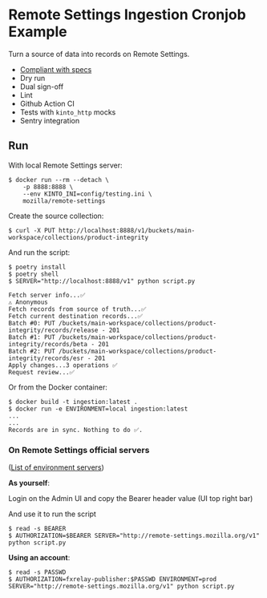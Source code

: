 # Remote Settings Ingestion Cronjob Example

Turn a source of data into records on Remote Settings.

* [Compliant with specs](https://remote-settings.readthedocs.io/en/latest/support.html#how-do-i-automate-the-publication-of-records-forever)
* Dry run
* Dual sign-off
* Lint
* Github Action CI
* Tests with `kinto_http` mocks
* Sentry integration

## Run

With local Remote Settings server:

```
$ docker run --rm --detach \
    -p 8888:8888 \
    --env KINTO_INI=config/testing.ini \
    mozilla/remote-settings
```

Create the source collection:

```
$ curl -X PUT http://localhost:8888/v1/buckets/main-workspace/collections/product-integrity
```

And run the script:

```
$ poetry install
$ poetry shell
$ SERVER="http://localhost:8888/v1" python script.py

Fetch server info...✅
⚠️ Anonymous
Fetch records from source of truth...✅
Fetch current destination records...✅
Batch #0: PUT /buckets/main-workspace/collections/product-integrity/records/release - 201
Batch #1: PUT /buckets/main-workspace/collections/product-integrity/records/beta - 201
Batch #2: PUT /buckets/main-workspace/collections/product-integrity/records/esr - 201
Apply changes...3 operations ✅
Request review...✅
```

Or from the Docker container:

```
$ docker build -t ingestion:latest .
$ docker run -e ENVIRONMENT=local ingestion:latest
...
...
Records are in sync. Nothing to do ✅.
```

### On Remote Settings official servers

([List of environment servers](https://remote-settings.readthedocs.io/en/latest/getting-started.html#environments))

**As yourself**:

Login on the Admin UI and copy the Bearer header value (UI top right bar)

And use it to run the script

```
$ read -s BEARER
$ AUTHORIZATION=$BEARER SERVER="http://remote-settings.mozilla.org/v1" python script.py
```

**Using an account**:

```
$ read -s PASSWD
$ AUTHORIZATION=fxrelay-publisher:$PASSWD ENVIRONMENT=prod SERVER="http://remote-settings.mozilla.org/v1" python script.py
```
